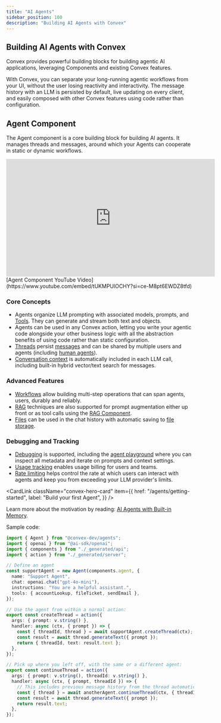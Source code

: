 ```yaml
---
title: "AI Agents"
sidebar_position: 100
description: "Building AI Agents with Convex"
---
```


## Building AI Agents with Convex

Convex provides powerful building blocks for building agentic AI applications,
leveraging Components and existing Convex features.

With Convex, you can separate your long-running agentic workflows from your UI,
without the user losing reactivity and interactivity. The message history with
an LLM is persisted by default, live updating on every client, and easily
composed with other Convex features using code rather than configuration.

## Agent Component

The Agent component is a core building block for building AI agents. It manages
threads and messages, around which your Agents can cooperate in static or
dynamic workflows.

<div className="center-image" style={{ maxWidth: "560px" }}>
  <iframe
    width="560"
    height="315"
    src="https://www.youtube.com/embed/tUKMPUlOCHY?si=ce-M8pt6EWDZ8tfd"
    title="Agent Component YouTube Video"
    frameborder="0"
    allow="accelerometer; autoplay; clipboard-write; encrypted-media; gyroscope; picture-in-picture; web-share"
    referrerpolicy="strict-origin-when-cross-origin"
    allowfullscreen
  ></iframe>
</div>
[Agent Component YouTube
Video](https://www.youtube.com/embed/tUKMPUlOCHY?si=ce-M8pt6EWDZ8tfd)

### Core Concepts

- Agents organize LLM prompting with associated models, prompts, and
  [Tools](/agents/tools). They can generate and stream both text and objects.
- Agents can be used in any Convex action, letting you write your agentic code
  alongside your other business logic with all the abstraction benefits of using
  code rather than static configuration.
- [Threads](/agents/threads) persist [messages](/agents/messages) and can be
  shared by multiple users and agents (including
  [human agents](/agents/human-agents)).
- [Conversation context](/agents/context) is automatically included in each LLM
  call, including built-in hybrid vector/text search for messages.

### Advanced Features

- [Workflows](/agents/workflows) allow building multi-step operations that can
  span agents, users, durably and reliably.
- [RAG](/agents/rag) techniques are also supported for prompt augmentation
  either up front or as tool calls using the
  [RAG Component](https://www.convex.dev/components/rag).
- [Files](/agents/files) can be used in the chat history with automatic saving
  to [file storage](/file-storage).

### Debugging and Tracking

- [Debugging](/agents/debugging) is supported, including the
  [agent playground](/agents/playground) where you can inspect all metadata and
  iterate on prompts and context settings.
- [Usage tracking](/agents/usage-tracking) enables usage billing for users and
  teams.
- [Rate limiting](/agents/rate-limiting) helps control the rate at which users
  can interact with agents and keep you from exceeding your LLM provider's
  limits.

<CardLink
  className="convex-hero-card"
  item={{
    href: "/agents/getting-started",
    label: "Build your first Agent",
  }}
/>

Learn more about the motivation by reading:
[AI Agents with Built-in Memory](https://stack.convex.dev/ai-agents).

Sample code:

```typescript
import { Agent } from "@convex-dev/agents";
import { openai } from "@ai-sdk/openai";
import { components } from "./_generated/api";
import { action } from "./_generated/server";

// Define an agent
const supportAgent = new Agent(components.agent, {
  name: "Support Agent",
  chat: openai.chat("gpt-4o-mini"),
  instructions: "You are a helpful assistant.",
  tools: { accountLookup, fileTicket, sendEmail },
});

// Use the agent from within a normal action:
export const createThread = action({
  args: { prompt: v.string() },
  handler: async (ctx, { prompt }) => {
    const { threadId, thread } = await supportAgent.createThread(ctx);
    const result = await thread.generateText({ prompt });
    return { threadId, text: result.text };
  },
});

// Pick up where you left off, with the same or a different agent:
export const continueThread = action({
  args: { prompt: v.string(), threadId: v.string() },
  handler: async (ctx, { prompt, threadId }) => {
    // This includes previous message history from the thread automatically.
    const { thread } = await anotherAgent.continueThread(ctx, { threadId });
    const result = await thread.generateText({ prompt });
    return result.text;
  },
});
```
